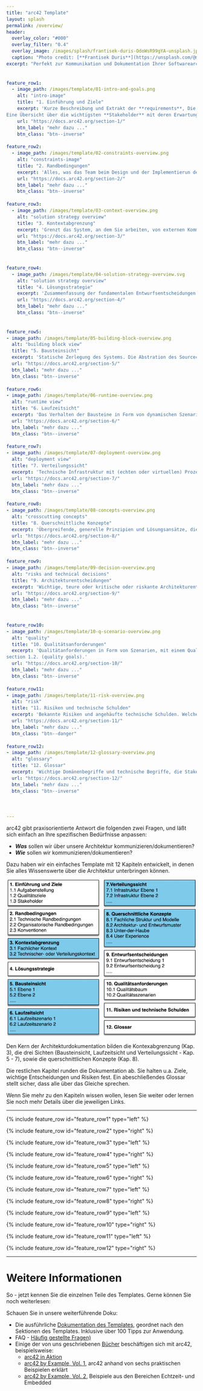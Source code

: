 ```yaml
---
title: "arc42 Template"
layout: splash
permalink: /overview/
header:
  overlay_color: "#000"
  overlay_filter: "0.4"
  overlay_image: /images/splash/frantisek-duris-OdoWsR99gYA-unsplash.jpg
  caption: "Photo credit: [**Frantisek Duris**](https://unsplash.com/@modry_dinosaurus)"
excerpt: "Perfekt zur Kommunikation und Dokumentation Ihrer Softwarearchitektur."


feature_row1:
  - image_path: /images/template/01-intro-and-goals.png
    alt: "intro-image"
    title: "1. Einführung und Ziele"
    excerpt: 'Kurze Beschreibung und Extrakt der **requirements**, Die Top3 (bis maximal 5) **Qualitätsziele für die Architektur**, deren Erreichung für die wichtigsten Stakeholder kritisch ist.
Eine Übersicht über die wichtigsten **Stakeholder** mit deren Erwartungen bezüglich der Architektur.'
    url: "https://docs.arc42.org/section-1/"
    btn_label: "mehr dazu ..."
    btn_class: "btn--inverse"

feature_row2:
  - image_path: /images/template/02-constraints-overview.png
    alt: "constraints-image"
    title: "2. Randbedingungen"
    excerpt: 'Alles, was das Team beim Design und der Implementierun der Architektur einschränkt. Diese Einschränkungen sind manchmal auch außerhalb eines Projekts in der gesamten Organisation gültig.'
    url: "https://docs.arc42.org/section-2/"
    btn_label: "mehr dazu ..."
    btn_class: "btn--inverse"    

feature_row3:
  - image_path: /images/template/03-context-overview.png
    alt: "solution strategy overview"
    title: "3. Kontextabgrenzung"
    excerpt: 'Grenzt das System, an dem Sie arbeiten, von externen Kommunikationspartnern (Nachbarsystemsen und Benutzern) ab. Spezifiziert die externen Schnittstellen aus Sicht des Business (immer) und aus Sicht der Technologie (optional)'
    url: "https://docs.arc42.org/section-3/"
    btn_label: "mehr dazu ..."
    btn_class: "btn--inverse"    


feature_row4:
  - image_path: /images/template/04-solution-strategy-overview.svg
    alt: "solution strategy overview"
    title: "4. Lösungsstrategie"
    excerpt: 'Zusammenfassung der fundamentalen Entwurfsentscheidungen und Lösungsstrategien für die Gesamtarchitektur. Kann Technologieentschekidungen, Top-Level-Zerlegungsstrategie oder Ansätze zur Erreichung der Top-Qualitätsziele beinhalten, bzw. relevante Organisationsentscheidungen.'
    url: "https://docs.arc42.org/section-4/"
    btn_label: "mehr dazu ..."
    btn_class: "btn--inverse"    


feature_row5:
- image_path: /images/template/05-building-block-overview.png
  alt: "building block view"
  title: "5. Bausteinsicht"
  excerpt: 'Statische Zerlegung des Systems. Die Abstration des Sourcecodes, dargestellt als Hierarchie von "White-Boxes" (die wiederum kleinere Black-Boxes beinhalten), bis zu einem angemessenen Detaillierungsgrad.'
  url: "https://docs.arc42.org/section-5/"
  btn_label: "mehr dazu ..."
  btn_class: "btn--inverse"    

feature_row6:
- image_path: /images/template/06-runtime-overview.png
  alt: "runtime view"
  title: "6. Laufzeitsicht"
  excerpt: 'Das Verhalten der Bausteine in Form von dynamischen Szenarien, die die wichtisten Prozesse oder Features abdecken, Interaktionen an kritischen externen Schnittstellen oder "interessante" interne Abläufe und krtische Ausnahme- oder Fehlerfälle.'
  url: "https://docs.arc42.org/section-6/"
  btn_label: "mehr dazu ..."
  btn_class: "btn--inverse"    

feature_row7:
- image_path: /images/template/07-deployment-overview.png
  alt: "deployment view"
  title: "7. Verteilungssicht"
  excerpt: 'Technische Infrastruktur mit (echten oder virtuellen) Prozessoren, Systemtopologie, und die Abbildung der Software-Bausteine aif diese Infrastruktur.'
  url: "https://docs.arc42.org/section-7/"
  btn_label: "mehr dazu ..."
  btn_class: "btn--inverse"    

feature_row8:
- image_path: /images/template/08-concepts-overview.png
  alt: "crosscutting concepts"
  title: "8. Querschnittliche Konzepte"
  excerpt: 'Übergreifende, generelle Prinzipien und Lösungsansätze, die in vielen Teilen der Architektur einheitlich benutzt werden (→ cross-cutting). Konzepte beziehen sich oft auf **mehrere Bausteine**. Hier findet man Themen wie Domänenmodelle, Architekturmuster und -stile, Regeln zur Nutzung bestimmter Technologiestacks, etc.'
  url: "https://docs.arc42.org/section-8/"
  btn_label: "mehr dazu ..."
  btn_class: "btn--inverse"    

feature_row9:
- image_path: /images/template/09-decision-overview.png
  alt: "risks and technical decisions"
  title: "9. Architekturentscheidungen"
  excerpt: 'Wichtige, teure oder kritische oder riskante Architekturentscheidungen, die zentrale Bedeutung für das Gesamtsystem haben, mit Begründungen für diese Entscheidungen.'
  url: "https://docs.arc42.org/section-9/"
  btn_label: "mehr dazu ..."
  btn_class: "btn--inverse"    


feature_row10:
- image_path: /images/template/10-q-scenario-overview.png
  alt: "quality"
  title: "10. Qualitätsanforderungen"
  excerpt: 'Qualitätanforderungen in Form von Szenarien, mit einem Qualitätsbaum für den Überblick. Die allerwichtigsten Qualitätsziele sollten schon im Kapitel 1.2. (Qualitätsziele) aufgeführt sein. 
section 1.2. (quality goals).'
  url: "https://docs.arc42.org/section-10/"
  btn_label: "mehr dazu ..."
  btn_class: "btn--inverse"    

feature_row11:
- image_path: /images/template/11-risk-overview.png
  alt: "risk"
  title: "11. Risiken und technische Schulden"
  excerpt: 'Bekannte Risiken und angehäufte technische Schulden. Welche potentiellen problems lauern im und um das System? Über welche Schwächen beklagt sich die Entwicklungsteam?'
  url: "https://docs.arc42.org/section-11/"
  btn_label: "mehr dazu ..."
  btn_class: "btn--danger"    

feature_row12:
- image_path: /images/template/12-glossary-overview.png
  alt: "glossary"
  title: "12. Glossar"
  excerpt: 'Wichtige Domänenbegriffe und technische Begriffe, die Stakeholder kennen sollten, wenn sie über die Architektur des Systems diskutieren. Manchmal auch Übersetzungstabellen, wenn in einer mehrsprachigen Umgebung gearbeitet wird.'
  url: "https://docs.arc42.org/section-12/"
  btn_label: "mehr dazu ..."
  btn_class: "btn--inverse"    



---
```


arc42 gibt praxisorientierte Antwort die folgenden zwei Fragen, und läßt sich einfach an Ihre spezifischen Bedürfnisse anpassen:

* **_Was_** sollen wir über unsere Architektur kommunizieren/dokumentieren?
* **_Wie_** sollen wir kommunizieren/dokumentieren?

Dazu haben wir ein einfaches Template mit 12 Kapiteln entwickelt, in denen Sie alles Wissenswerte über die Architektur unterbringen können.

![](/images/template/template-struktur-focus.png)


Den Kern der Architekturdokumentation bilden die Kontexabgrenzung (Kap. 3), die drei Sichten (Bausteinsicht, Laufzeitsicht und Verteilungssicht - Kap. 5 - 7), sowie die querschnittlichen Konzepte (Kap. 8).

Die restlichen Kapitel runden die Dokumentation ab. Sie halten u.a. Ziele, wichtige Entscheidungen und Risiken fest. Ein abeschließendes Glossar stellt sicher, dass alle über das Gleiche sprechen.

Wenn Sie mehr zu den Kapiteln wissen wollen, lesen Sie weiter oder lernen Sie noch mehr Details über die jeweiligen Links.


<hr>

{% include feature_row id="feature_row1" type="left" %}

{% include feature_row id="feature_row2" type="right" %}

{% include feature_row id="feature_row3" type="left" %}

{% include feature_row id="feature_row4" type="right" %}

{% include feature_row id="feature_row5" type="left" %}

{% include feature_row id="feature_row6" type="right" %}

{% include feature_row id="feature_row7" type="left" %}

{% include feature_row id="feature_row8" type="right" %}

{% include feature_row id="feature_row9" type="left" %}

{% include feature_row id="feature_row10" type="right" %}

{% include feature_row id="feature_row11" type="left" %}

{% include feature_row id="feature_row12" type="right" %}

<hr>

# Weitere Informationen

So - jetzt kennen Sie die einzelnen Teile des Templates. Gerne können Sie noch weiterlesen:

Schauen Sie in unsere weiterführende Doku:

* Die ausführliche [Dokumentation des Templates](https://docs.arc42.org), geordnet nach den Sektionen des Templates.
Inklusive über 100 Tipps zur Anwendung.
* FAQ - [Häufig gestellte Fragen)](https://faq.arc42.org)
* Einige der von uns geschriebenen [Bücher](/books) beschäftigen sich mit arc42, beispielsweise:
  * [arc42 in Aktion](/books/#arc42-in-aktion)
  * [arc42 by Example, Vol. 1](/books#arc42-by-example), arc42 anhand von sechs praktischen Beispielen erklärt
  * [arc42 by Example, Vol. 2](/books#arc42-by-example-vol2), Beispiele aus den Bereichen Echtzeit- und Embedded

